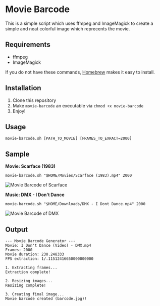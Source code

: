 # Movie Barcode

This is a simple script which uses ffmpeg and ImageMagick to create a simple and neat colorful image which reprecents the movie.

## Requirements

+ ffmpeg
+ ImageMagick

If you do not have these commands, [Homebrew](http://brew.sh) makes it easy to install.

## Installation

1. Clone this repository
2. Make `movie-barcode` an executable via `chmod +x movie-barcode`
3. Enjoy!

## Usage

`movie-barcode.sh [PATH_TO_MOVIE] [FRAMES_TO_EXRACT=2000]`

## Sample

**Movie: Scarface (1983)**

`movie-barcode.sh "$HOME/Movies/Scarface (1983).mp4" 2000`

![Movie Barcode of Scarface](https://raw.githubusercontent.com/tyler-king/movie-barcode/master/samples/scarface.jpg)

**Music: DMX - I Don't Dance**

`movie-barcode.sh "$HOME/Downloads/DMX - I Dont Dance.mp4" 2000`

![Movie Barcode of DMX](https://raw.githubusercontent.com/tyler-king/movie-barcode/master/samples/dmx.jpg)

## Output

    --- Movie Barcode Generator ---
    Movie: I Don't Dance (Video) - DMX.mp4
    Frames: 2000
    Movie duration: 230.248333
    FPS extraction: 1/.11512416650000000000

    1. Extracting frames...
    Extraction complete!

    2. Resizing images...
    Resizing complete!

    3. Creating final image...
    Movie barcode created (barcode.jpg)!